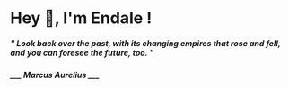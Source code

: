 <h1 title="head"> Hey 👋, I'm Endale !</h1>

**<h5><i>" Look back over the past, with its changing empires that rose and fell, and you can foresee the future, too. "</i></h5>**

*<b>___ Marcus Aurelius ___</b>*
